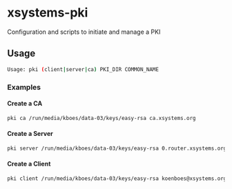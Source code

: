 # xsystems-pki

Configuration and scripts to initiate and manage a PKI

## Usage

```sh
Usage: pki (client|server|ca) PKI_DIR COMMON_NAME
```

### Examples

#### Create a CA

```sh
pki ca /run/media/kboes/data-03/keys/easy-rsa ca.xsystems.org
```

#### Create a Server

```sh
pki server /run/media/kboes/data-03/keys/easy-rsa 0.router.xsystems.org
```

#### Create a Client

```sh
pki client /run/media/kboes/data-03/keys/easy-rsa koenboes@xsystems.org
```

